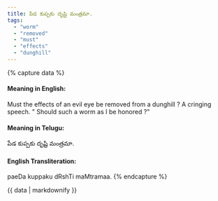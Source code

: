 ```yaml
---
title: పేడ కుప్పకు దృష్టి మంత్రమా.
tags:
  - "worm"
  - "removed"
  - "must"
  - "effects"
  - "dunghill"
---
```


{% capture data %}
#### Meaning in English:
Must the effects of an evil eye be removed from a dunghill ?
A cringing speech. " Should such a worm as I be honored ?"

#### Meaning in Telugu:
పేడ కుప్పకు దృష్టి మంత్రమా.

#### English Transliteration:
paeDa kuppaku dRshTi maMtramaa.
{% endcapture %}

{{ data | markdownify }}

